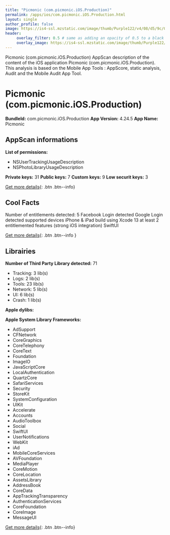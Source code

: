 ```yaml
---
title: "Picmonic (com.picmonic.iOS.Production)"
permalink: /apps/ios/com.picmonic.iOS.Production.html
layout: single
author_profile: false
image: https://is4-ssl.mzstatic.com/image/thumb/Purple122/v4/08/d5/9c/08d59c86-e3b2-064f-793e-208efa993e9b/AppIcon-1x_U007emarketing-0-7-0-85-220.png/512x512bb.jpg
header: 
     overlay_filter: 0.5 # same as adding an opacity of 0.5 to a black background
     overlay_image: https://is4-ssl.mzstatic.com/image/thumb/Purple122/v4/08/d5/9c/08d59c86-e3b2-064f-793e-208efa993e9b/AppIcon-1x_U007emarketing-0-7-0-85-220.png/512x512bb.jpg
---
```

Picmonic (com.picmonic.iOS.Production) AppScan description of the content of the iOS application Picmonic (com.picmonic.iOS.Production). This analysis is based on the Mobile App Tools : AppScore, static analysis, Audit and the Mobile Audit App Tool.

# Picmonic (com.picmonic.iOS.Production)

**BundleId:** com.picmonic.iOS.Production
**App Version:** 4.24.5
**App Name:** Picmonic


## AppScan informations 

**List of permissions:** 
- NSUserTrackingUsageDescription
- NSPhotoLibraryUsageDescription
  
  
**Private keys:** 31
**Public keys:** 7
**Custom keys:** 9
**Low securit keys:** 3
  
[Get more details](/pricing.html){: .btn .btn--info}

## Cool Facts

Number of entitlements detected: 5
Facebook Login detected
Google Login detected
supported devices iPhone & iPad
build using Xcode 13
at least 2 entitlemented features (strong iOS integration)
SwiftUI
  
[Get more details](/pricing.html){: .btn .btn--info }

## Librairies 
**Number of Third Party Library detected:** 71
- Tracking: 3 lib(s)
- Logs: 2 lib(s)
- Tools: 23 lib(s)
- Network: 5 lib(s)
- UI: 6 lib(s)
- Crash: 1 lib(s)


**Apple dylibs:**


**Apple System Library Frameworks:**
- AdSupport
- CFNetwork
- CoreGraphics
- CoreTelephony
- CoreText
- Foundation
- ImageIO
- JavaScriptCore
- LocalAuthentication
- QuartzCore
- SafariServices
- Security
- StoreKit
- SystemConfiguration
- UIKit
- Accelerate
- Accounts
- AudioToolbox
- Social
- SwiftUI
- UserNotifications
- WebKit
- iAd
- MobileCoreServices
- AVFoundation
- MediaPlayer
- CoreMotion
- CoreLocation
- AssetsLibrary
- AddressBook
- CoreData
- AppTrackingTransparency
- AuthenticationServices
- CoreFoundation
- CoreImage
- MessageUI


  
[Get more details](/pricing.html){: .btn .btn--info}

